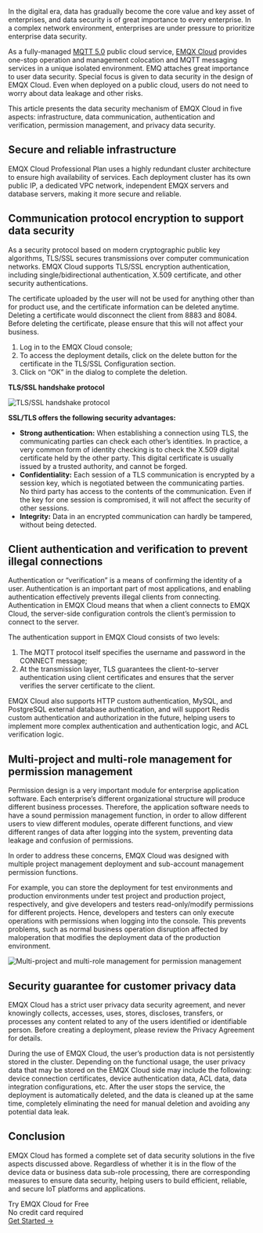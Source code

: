 In the digital era, data has gradually become the core value and key asset of enterprises, and data security is of great importance to every enterprise. In a complex network environment, enterprises are under pressure to prioritize enterprise data security.

As a fully-managed [MQTT 5.0](https://www.emqx.com/en/blog/introduction-to-mqtt-5) public cloud service, [EMQX Cloud](https://www.emqx.com/en/cloud) provides one-stop operation and management colocation and MQTT messaging services in a unique isolated environment. EMQ attaches great importance to user data security. Special focus is given to data security in the design of EMQX Cloud. Even when deployed on a public cloud, users do not need to worry about data leakage and other risks.

This article presents the data security mechanism of EMQX Cloud in five aspects: infrastructure, data communication, authentication and verification, permission management, and privacy data security.

## Secure and reliable infrastructure

EMQX Cloud Professional Plan uses a highly redundant cluster architecture to ensure high availability of services. Each deployment cluster has its own public IP, a dedicated VPC network, independent EMQX servers and database servers, making it more secure and reliable.

## Communication protocol encryption to support data security

As a security protocol based on modern cryptographic public key algorithms, TLS/SSL secures transmissions over computer communication networks. EMQX Cloud supports TLS/SSL encryption authentication, including single/bidirectional authentication, X.509 certificate, and other security authentications.

The certificate uploaded by the user will not be used for anything other than for product use, and the certificate information can be deleted anytime. Deleting a certificate would disconnect the client from 8883 and 8084. Before deleting the certificate, please ensure that this will not affect your business.

1. Log in to the EMQX Cloud console;
2. To access the deployment details, click on the delete button for the certificate in the TLS/SSL Configuration section.
3. Click on “OK” in the dialog to complete the deletion.

**TLS/SSL handshake protocol**

![TLS/SSL handshake protocol](https://assets.emqx.com/images/5d2fd49456aa00e4ddebe48722ccba9b.png)
 

**SSL/TLS offers the following security advantages:**

- **Strong authentication:** When establishing a connection using TLS, the communicating parties can check each other’s identities. In practice, a very common form of identity checking is to check the X.509 digital certificate held by the other party. This digital certificate is usually issued by a trusted authority, and cannot be forged.
- **Confidentiality:** Each session of a TLS communication is encrypted by a session key, which is negotiated between the communicating parties. No third party has access to the contents of the communication. Even if the key for one session is compromised, it will not affect the security of other sessions.
- **Integrity:** Data in an encrypted communication can hardly be tampered, without being detected.

## Client authentication and verification to prevent illegal connections

Authentication or “verification” is a means of confirming the identity of a user. Authentication is an important part of most applications, and enabling authentication effectively prevents illegal clients from connecting. Authentication in EMQX Cloud means that when a client connects to EMQX Cloud, the server-side configuration controls the client’s permission to connect to the server.

The authentication support in EMQX Cloud consists of two levels:

1. The MQTT protocol itself specifies the username and password in the CONNECT message;
2. At the transmission layer, TLS guarantees the client-to-server authentication using client certificates and ensures that the server verifies the server certificate to the client.

EMQX Cloud also supports HTTP custom authentication, MySQL, and PostgreSQL external database authentication, and will support Redis custom authentication and authorization in the future, helping users to implement more complex authentication and authentication logic, and ACL verification logic. 

## Multi-project and multi-role management for permission management

Permission design is a very important module for enterprise application software. Each enterprise’s different organizational structure will produce different business processes. Therefore, the application software needs to have a sound permission management function, in order to allow different users to view different modules, operate different functions, and view different ranges of data after logging into the system, preventing data leakage and confusion of permissions.

In order to address these concerns, EMQX Cloud was designed with multiple project management deployment and sub-account management permission functions.

For example, you can store the deployment for test environments and production environments under test project and production project, respectively, and give developers and testers read-only/modify permissions for different projects. Hence, developers and testers can only execute operations with permissions when logging into the console. This prevents problems, such as normal business operation disruption affected by maloperation that modifies the deployment data of the production environment.

![Multi-project and multi-role management for permission management](https://assets.emqx.com/images/1ba1bdeffc0b789de1deffb9c0a75595.jpeg)


## Security guarantee for customer privacy data

EMQX Cloud has a strict user privacy data security agreement, and never knowingly collects, accesses, uses, stores, discloses, transfers, or processes any content related to any of the users identified or identifiable person. Before creating a deployment, please review the Privacy Agreement for details.

During the use of EMQX Cloud, the user’s production data is not persistently stored in the cluster. Depending on the functional usage, the user privacy data that may be stored on the EMQX Cloud side may include the following: device connection certificates, device authentication data, ACL data, data integration configurations, etc. After the user stops the service, the deployment is automatically deleted, and the data is cleaned up at the same time, completely eliminating the need for manual deletion and avoiding any potential data leak. 

## Conclusion

EMQX Cloud has formed a complete set of data security solutions in the five aspects discussed above. Regardless of whether it is in the flow of the device data or business data sub-role processing, there are corresponding measures to ensure data security, helping users to build efficient, reliable, and secure IoT platforms and applications.



<section class="promotion">
    <div>
        Try EMQX Cloud for Free
        <div class="is-size-14 is-text-normal has-text-weight-normal">No credit card required</div>
    </div>
    <a href="https://accounts.emqx.com/signup?continue=https://cloud-intl.emqx.com/console/deployments/0?oper=new" class="button is-gradient px-5">Get Started →</a>
</section>
